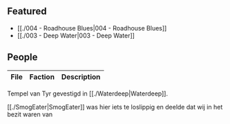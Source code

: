 ## Featured
- [[./004 - Roadhouse Blues|004 - Roadhouse Blues]]
- [[./003 - Deep Water|003 - Deep Water]]

## People
| File | Faction | Description |
| ---- | ------- | ----------- |


Tempel van Tyr gevestigd in [[./Waterdeep|Waterdeep]]. 

[[./SmogEater|SmogEater]] was hier iets te loslippig en deelde dat wij in het bezit waren van 